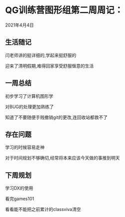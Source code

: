 # QG训练营图形组第二周周记：

2021年4月4日

## 生活随记

闫老师讲的挺详细的,学起来挺舒服的

迎来了清明假期,难得回家享受舒服惬意的生活

## 一周总结

初步学习了计算机图形学

对BUG的处理更加熟练了

知道了不要随便手贱撤销git的更改,连回收站都救不了

## 存在问题

学习的时候容易走神

对于时间规划不够确切,经常将本来应该今天做的事推到明天

## 下周规划

学习DX的使用

看完games101

看看能不能把之前累计的classviva清空
